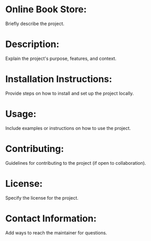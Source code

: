 # Online Book Store: 
Briefly describe the project.

# Description: 
Explain the project's purpose, features, and context.

# Installation Instructions: 
Provide steps on how to install and set up the project locally.

# Usage: 
Include examples or instructions on how to use the project.

# Contributing: 
Guidelines for contributing to the project (if open to collaboration).

# License: 
Specify the license for the project.

# Contact Information: 
Add ways to reach the maintainer for questions.
